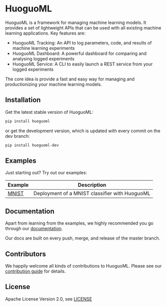 # HuoguoML 
HuoguoML is a framework for managing machine learning models. It provides a set of lightweight APIs that can be used with all existing machine learning applications. Key features are:

- HuoguoML Tracking: An API to log parameters, code, and results of machine learning experiments 
- HuoguoML Dashboard: A powerful dashboard for comparing and analysing logged experiments
- HuoguoML Service: A CLI to easily launch a REST service from your logged experiments

The core idea is provide a fast and easy way for managing and productionizing your machine learning models.

## Installation

Get the latest stable version of HuoguoML:

```bash
pip install huoguoml
```

or get the development version, which is updated with every commit on the dev branch:

```bash
pip install huoguoml-dev
```


## Examples

Just starting out? Try out our examples:

| Example                          | Description   | 
| --------------------------       | -------------| 
| [MNIST](examples/mnist)    | Deployment of a MNIST classifier with HuoguoML | 

## Documentation

Apart from learning from the examples, we highly recommended you go through our [documentation](https://steven-mi.gitbook.io/huoguoml/).

Our docs are built on every push, merge, and release of the master branch.

## Contributors

We happily welcome all kinds of contributions to HuoguoML. Please see our [contribution guide](CONTRIBUTING.md]) for details.

## License

Apache License Version 2.0, see [LICENSE](LICENSE)